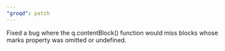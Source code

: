 ```yaml
---
"groqd": patch
---
```


Fixed a bug where the q.contentBlock() function would miss blocks whose marks property was omitted or undefined.
